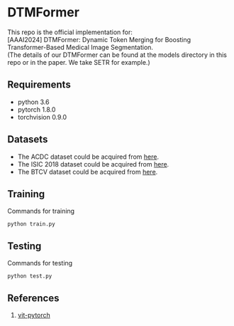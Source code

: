 # DTMFormer

This repo is the official implementation for:\
[AAAI2024] DTMFormer: Dynamic Token Merging for Boosting Transformer-Based Medical Image Segmentation.\
(The details of our DTMFormer can be found at the models directory in this repo or in the paper. We take SETR for example.)

## Requirements

* python 3.6
* pytorch 1.8.0
* torchvision 0.9.0

## Datasets

* The ACDC dataset could be acquired from [here](https://www.creatis.insa-lyon.fr/Challenge/acdc/). 
* The ISIC 2018 dataset could be acquired from [here](https://challenge.isic-archive.com/data/).
* The BTCV dataset could be acquired from [here](https://www.synapse.org/#!Synapse:syn3193805/wiki/217789).  


## Training
Commands for training
```
python train.py
```
## Testing
Commands for testing
``` 
python test.py
```

## References

1. [vit-pytorch](https://github.com/lucidrains/vit-pytorch)
